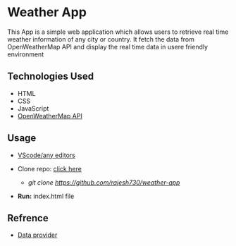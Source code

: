# Weather App
This App is a simple web application which allows users to retrieve real time weather information of any city or country. It fetch the data from OpenWeatherMap API and display the real time data in usere friendly environment

## Technologies Used

- HTML
- CSS
- JavaScript<br>
- [OpenWeatherMap API](https://api.openweathermap.org/)

## Usage

- [VScode/any editors](https://code.visualstudio.com/)

- Clone repo: [click here](https://github.com/rajesh730/weather-app)

  - _git clone https://github.com/rajesh730/weather-app_

- **Run:** index.html file

## Refrence

- [Data provider](https://api.openweathermap.org/)
